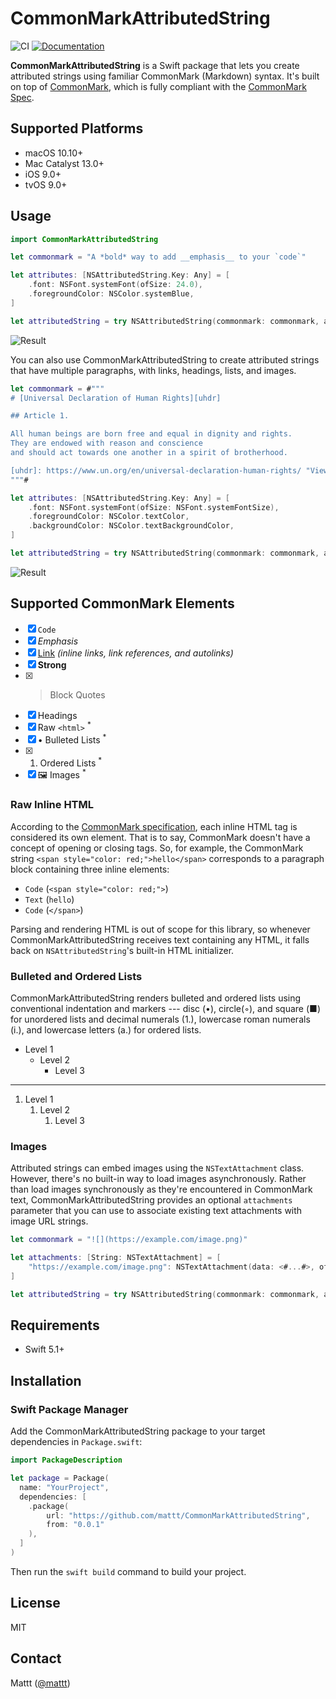 # CommonMarkAttributedString

![CI][ci badge]
[![Documentation][documentation badge]][documentation]

**CommonMarkAttributedString** is a Swift package that lets you
create attributed strings using familiar CommonMark (Markdown) syntax.
It's built on top of [CommonMark][commonmark],
which is fully compliant with the [CommonMark Spec][commonmark spec].

## Supported Platforms

- macOS 10.10+
- Mac Catalyst 13.0+
- iOS 9.0+
- tvOS 9.0+

## Usage

```swift
import CommonMarkAttributedString

let commonmark = "A *bold* way to add __emphasis__ to your `code`"

let attributes: [NSAttributedString.Key: Any] = [
    .font: NSFont.systemFont(ofSize: 24.0),
    .foregroundColor: NSColor.systemBlue,
]

let attributedString = try NSAttributedString(commonmark: commonmark, attributes: attributes)
```

![Result][screenshot-1]

You can also use CommonMarkAttributedString
to create attributed strings that have multiple paragraphs,
with links, headings, lists, and images.

```swift
let commonmark = #"""
# [Universal Declaration of Human Rights][uhdr]

## Article 1.

All human beings are born free and equal in dignity and rights.
They are endowed with reason and conscience
and should act towards one another in a spirit of brotherhood.

[uhdr]: https://www.un.org/en/universal-declaration-human-rights/ "View full version"
"""#

let attributes: [NSAttributedString.Key: Any] = [
    .font: NSFont.systemFont(ofSize: NSFont.systemFontSize),
    .foregroundColor: NSColor.textColor,
    .backgroundColor: NSColor.textBackgroundColor,
]

let attributedString = try NSAttributedString(commonmark: commonmark, attributes: attributes)
```

![Result][screenshot-2]

## Supported CommonMark Elements

- [x] `Code`
- [x] _Emphasis_
- [x] [Link](#) _(inline links, link references, and autolinks)_
- [x] **Strong**
- [x] > Block Quotes
- [x] Headings
- [x] Raw `<html>` <sup>*</sup>
- [x] • Bulleted Lists <sup>*</sup>
- [x] 1. Ordered Lists <sup>*</sup>
- [x] 🖼 Images <sup>*</sup>

### Raw Inline HTML

According to the [CommonMark specification][commonmark spec § 6.8],
each inline HTML tag is considered its own element.
That is to say,
CommonMark doesn't have a concept of opening or closing tags.
So, for example,
the CommonMark string `<span style="color: red;">hello</span>`
corresponds to a paragraph block containing three inline elements:

- `Code` (`<span style="color: red;">`)
- `Text` (`hello`)
- `Code` (`</span>`)

Parsing and rendering HTML is out of scope for this library,
so whenever CommonMarkAttributedString receives text containing any HTML,
it falls back on `NSAttributedString`'s built-in HTML initializer.

### Bulleted and Ordered Lists

CommonMarkAttributedString renders bulleted and ordered lists
using conventional indentation and markers ---
disc (•), circle(◦), and square (■) 
for unordered lists
and
decimal numerals (1.), lowercase roman numerals (i.), and lowercase letters (a.)
for ordered lists.

- Level 1
    - Level 2
        - Level 3

<hr/>

1. Level 1
    1. Level 2
        1. Level 3


### Images

Attributed strings can embed images using the `NSTextAttachment` class.
However,
there's no built-in way to load images asynchronously.
Rather than load images synchronously as they're encountered in CommonMark text,
CommonMarkAttributedString provides an optional `attachments` parameter
that you can use to associate existing text attachments
with image URL strings.

```swift
let commonmark = "![](https://example.com/image.png)"

let attachments: [String: NSTextAttachment] = [
    "https://example.com/image.png": NSTextAttachment(data: <#...#>, ofType: "public.png")
]

let attributedString = try NSAttributedString(commonmark: commonmark, attributes: attributes, attachments: attachments)
```


## Requirements

- Swift 5.1+

## Installation

### Swift Package Manager

Add the CommonMarkAttributedString package to your target dependencies in `Package.swift`:

```swift
import PackageDescription

let package = Package(
  name: "YourProject",
  dependencies: [
    .package(
        url: "https://github.com/mattt/CommonMarkAttributedString",
        from: "0.0.1"
    ),
  ]
)
```

Then run the `swift build` command to build your project.

## License

MIT

## Contact

Mattt ([@mattt](https://twitter.com/mattt))

[commonmark]: https://github.com/SwiftDocOrg/CommonMark
[commonmark spec]: https://spec.commonmark.org
[commonmark spec § 6.8]: https://spec.commonmark.org/0.29/#raw-html

[screenshot-1]: https://user-images.githubusercontent.com/7659/76089806-35fcf400-5f6f-11ea-934c-b676b6af99cf.png
[screenshot-2]: https://user-images.githubusercontent.com/7659/76094168-fe924580-5f76-11ea-821b-aa2f07c0e21b.png

[ci badge]: https://github.com/mattt/CommonMarkAttributedString/workflows/CI/badge.svg
[documentation badge]: https://github.com/mattt/CommonMarkAttributedString/workflows/Documentation/badge.svg
[documentation]: https://github.com/mattt/CommonMarkAttributedString/wiki
